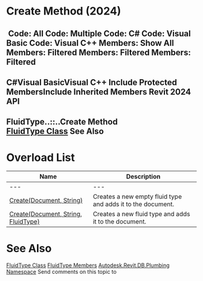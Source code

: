 # Create Method (2024)

﻿
 Code: All Code: Multiple Code: C# Code: Visual Basic Code: Visual C++  Members: Show All Members: Filtered Members: Filtered Members: Filtered   
---  
C#Visual BasicVisual C++
Include Protected MembersInclude Inherited Members
Revit 2024 API  
---  
FluidType..::..Create Method   
[FluidType Class](6de7a895-6747-7273-55cf-19f917a30c84.md "FluidType Class") See Also  
---  
# Overload List
| Name | Description |
| --- | --- |
| --- | --- | --- |
| [Create(Document, String)](bda91043-7a2f-c2a6-8de4-0ac6275240fa.md "Create Method \(Document, String\)") | Creates a new empty fluid type and adds it to the document. |
| [Create(Document, String, FluidType)](d8fdb108-1784-fb1b-d5b1-10d10d08148f.md "Create Method \(Document, String, FluidType\)") | Creates a new fluid type and adds it to the document. |

# See Also
[FluidType Class](6de7a895-6747-7273-55cf-19f917a30c84.md "FluidType Class")
[FluidType Members](2da946a9-385f-058e-f1c2-14b8de885f61.md "FluidType Members")
[Autodesk.Revit.DB.Plumbing Namespace](cc553597-37c2-fcd9-6025-d904c129c80a.md "Autodesk.Revit.DB.Plumbing Namespace")
Send comments on this topic to 